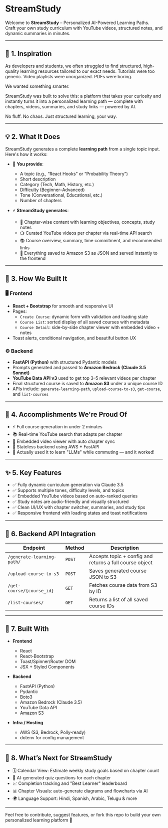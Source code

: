 # StreamStudy

Welcome to **StreamStudy** – Personalized AI-Powered Learning Paths.  
Craft your own study curriculum with YouTube videos, structured notes, and dynamic summaries in minutes.

---

## 🧠 1. Inspiration

As developers and students, we often struggled to find structured, high-quality learning resources tailored to our exact needs. Tutorials were too generic. Video playlists were unorganized. PDFs were boring.

We wanted something smarter.

StreamStudy was built to solve this: a platform that takes your curiosity and instantly turns it into a personalized learning path — complete with chapters, videos, summaries, and study links — powered by AI.

No fluff. No chaos. Just structured learning, your way.

---

## 💡 2. What It Does

StreamStudy generates a complete **learning path** from a single topic input. Here's how it works:

- 🧠 **You provide**:
  - A topic (e.g., “React Hooks” or “Probability Theory”)
  - Short description
  - Category (Tech, Math, History, etc.)
  - Difficulty (Beginner–Advanced)
  - Tone (Conversational, Educational, etc.)
  - Number of chapters

- ⚡ **StreamStudy generates**:
  - 📖 Chapter-wise content with learning objectives, concepts, study notes
  - 📺 Curated YouTube videos per chapter via real-time API search
  - 📚 Course overview, summary, time commitment, and recommended links
  - 🧾 Everything saved to Amazon S3 as JSON and served instantly to the frontend

---

## 🔨 3. How We Built It

### 🖥️ Frontend
- **React + Bootstrap** for smooth and responsive UI
- Pages:
  - `Create Course`: dynamic form with validation and loading state
  - `Course List`: sorted display of all saved courses with metadata
  - `Course Detail`: side-by-side chapter viewer with embedded video + notes
- Toast alerts, conditional navigation, and beautiful button UX

### ⚙️ Backend
- **FastAPI (Python)** with structured Pydantic models
- Prompts generated and passed to **Amazon Bedrock (Claude 3.5 Sonnet)**
- **YouTube Data API v3** used to get top 3–5 relevant videos per chapter
- Final structured course is saved to **Amazon S3** under a unique course ID
- APIs include: `generate-learning-path`, `upload-course-to-s3`, `get-course`, and `list-courses`

---

## 🚀 4. Accomplishments We're Proud Of

- ⚡ Full course generation in under 2 minutes
- 📚 Real-time YouTube search that adapts per chapter
- 🎥 Embedded video viewer with auto chapter sync
- 🔄 Stateless backend using AWS + FastAPI
- 🧠 Actually used it to learn "LLMs" while commuting — and it worked!

---

## ✨ 5. Key Features

- ✅ Fully dynamic curriculum generation via Claude 3.5
- ✅ Supports multiple tones, difficulty levels, and topics
- ✅ Embedded YouTube videos based on auto-ranked queries
- ✅ Study notes are audio-friendly and visually structured
- ✅ Clean UI/UX with chapter switcher, summaries, and study tips
- ✅ Responsive frontend with loading states and toast notifications

---

## 🔌 6. Backend API Integration

| Endpoint | Method | Description |
|---------|--------|-------------|
| `/generate-learning-path/` | `POST` | Accepts topic + config and returns a full course object |
| `/upload-course-to-s3` | `POST` | Saves generated course JSON to S3 |
| `/get-course/{course_id}` | `GET` | Fetches course data from S3 by ID |
| `/list-courses/` | `GET` | Returns a list of all saved course IDs |

---

## 🧰 7. Built With

- **Frontend**
  - React
  - React-Bootstrap
  - Toast/Spinner/Router DOM
  - JSX + Styled Components

- **Backend**
  - FastAPI (Python)
  - Pydantic
  - Boto3
  - Amazon Bedrock (Claude 3.5)
  - YouTube Data API
  - Amazon S3

- **Infra / Hosting**
  - AWS (S3, Bedrock, Polly-ready)
  - dotenv for config management

---

## 🌱 8. What’s Next for StreamStudy

- 🗓️ Calendar View: Estimate weekly study goals based on chapter count
- 🧪 AI-generated quiz questions for each chapter
- 📈 Completion tracking and "Best Learner" leaderboard
- 📊 Chapter Visuals: auto-generate diagrams and flowcharts via AI
- 🌍 Language Support: Hindi, Spanish, Arabic, Telugu & more

---

Feel free to contribute, suggest features, or fork this repo to build your own personalized learning platform 🚀  
